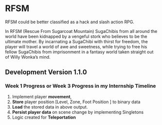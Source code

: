 # RFSM

RFSM could be better classified as a hack and slash action RPG.

In RFSM (Rescue From Sugarcoat Mountain) SugaChibis from all around the world have been kidnapped by a vengeful stork who believes to be the ultimate mother. By incarnating a SugaChibi with thirst for freedom, the player will travel a world of awe and sweetness, while trying to free his fellow SugaChibis from imprisonment in a fantasy world taken straight out of Willy Wonka’s mind.

## Development Version 1.1.0
### Week 1 Progress or Week 3 Progress in my Internship Timeline

1. Implement player **movement**,
2. **Store** player position [Level, Zone, Foot Position ] to binary data
3. **Load** the stored data in above output.
4. **Persist player data** on scene change by implementing Singletons
5.  Logic created for **Teleportation**

